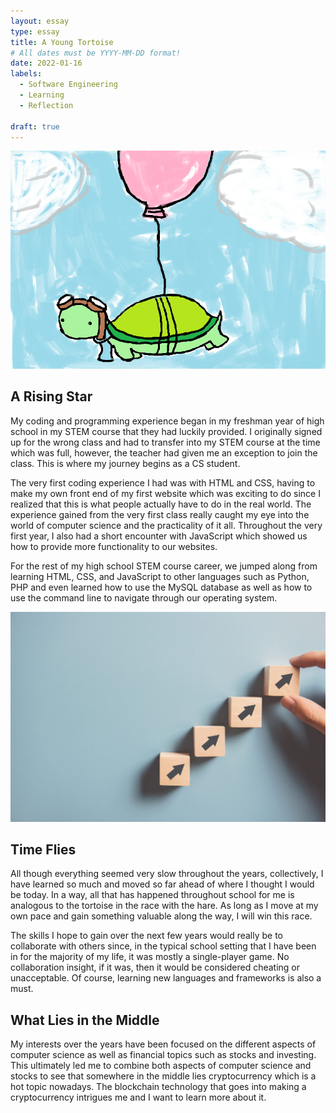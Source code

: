 ```yaml
---
layout: essay
type: essay
title: A Young Tortoise
# All dates must be YYYY-MM-DD format!
date: 2022-01-16
labels:
  - Software Engineering
  - Learning
  - Reflection

draft: true
---
```


<img class="ui large centered image" src="../images/flying-turtle.png">
<h2> A Rising Star </h2>
My coding and programming experience began in my freshman year of high school in my STEM course that they had luckily provided. I originally signed up for the wrong class and had to transfer into my STEM course at the time which was full, however, the teacher had given me an exception to join the class. This is where my journey begins as a CS student.

The very first coding experience I had was with HTML and CSS, having to make my own front end of my first website which was exciting to do since I realized that this is what people actually have to do in the real world. The experience gained from the very first class really caught my eye into the world of computer science and the practicality of it all. Throughout the very first year, I also had a short encounter with JavaScript which showed us how to provide more functionality to our websites.

For the rest of my high school STEM course career, we jumped along from learning HTML, CSS, and JavaScript to other languages such as Python, PHP and even learned how to use the MySQL database as well as how to use the command line to navigate through our operating system. 

<img class="ui medium left floated image" src="../images/progress.jpg">
<h2> Time Flies </h2>
All though everything seemed very slow throughout the years, collectively, I have learned so much and moved so far ahead of where I thought I would be today. In a way, all that has happened throughout school for me is analogous to the tortoise in the race with the hare. As long as I move at my own pace and gain something valuable along the way, I will win this race. 

The skills I hope to gain over the next few years would really be to collaborate with others since, in the typical school setting that I have been in for the majority of my life, it was mostly a single-player game. No collaboration insight, if it was, then it would be considered cheating or unacceptable. Of course, learning new languages and frameworks is also a must. 


<h2> What Lies in the Middle </h2>
My interests over the years have been focused on the different aspects of computer science as well as financial topics such as stocks and investing. This ultimately led me to combine both aspects of computer science and stocks to see that somewhere in the middle lies cryptocurrency which is a hot topic nowadays. The blockchain technology that goes into making a cryptocurrency intrigues me and I want to learn more about it. 
